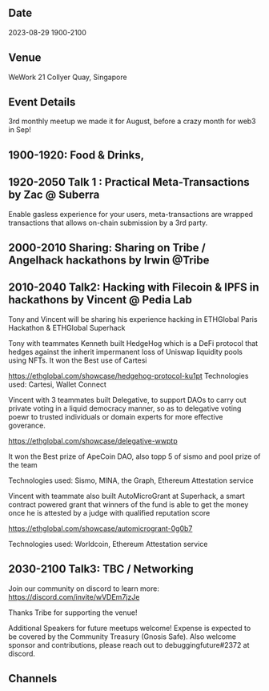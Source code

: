 ## Date
2023-08-29 1900-2100

## Venue
WeWork 21 Collyer Quay, Singapore

## Event Details

3rd monthly meetup we made it for August, before a crazy month for web3 in Sep! 

## 1900-1920: Food & Drinks, 

## 1920-2050 Talk 1 : Practical Meta-Transactions by Zac @ Suberra
Enable gasless experience for your users, meta-transactions are wrapped transactions that allows on-chain submission by a 3rd party.

## 2000-2010 Sharing: Sharing on Tribe / Angelhack hackathons by Irwin @Tribe


## 2010-2040 Talk2: Hacking with Filecoin & IPFS in hackathons by Vincent @ Pedia Lab

Tony and Vincent will be sharing his experience hacking in ETHGlobal Paris Hackathon & ETHGlobal Superhack

Tony with teammates Kenneth built HedgeHog which is a DeFi protocol that hedges against the inherit impermanent loss of Uniswap liquidity pools using NFTs. 
It won the Best use of Cartesi

https://ethglobal.com/showcase/hedgehog-protocol-ku1pt 
Technologies used: Cartesi, Wallet Connect

Vincent with 3 teammates built Delegative, to support DAOs to carry out private voting in a liquid democracy manner,
 so as to delegative voting poewr to trusted individuals or domain experts for more effective goverance. 

https://ethglobal.com/showcase/delegative-wwptp

It won the Best prize of ApeCoin DAO, also topp 5 of sismo and pool prize of the team

Technologies used: Sismo, MINA, the Graph, Ethereum Attestation service

Vincent with teammate also built AutoMicroGrant at Superhack, a smart contract powered grant that winners of the fund is able to get the money once he is attested by a judge with qualified reputation score

https://ethglobal.com/showcase/automicrogrant-0g0b7

Technologies used: Worldcoin, Ethereum Attestation service

## 2030-2100 Talk3: TBC / Networking

Join our community on discord to learn more: https://discord.com/invite/wVDEm7jzJe

Thanks Tribe for supporting the venue!

Additional Speakers for future meetups welcome! Expense is expected to be covered by the Community Treasury (Gnosis Safe). Also welcome sponsor and contributions, please reach out to debuggingfuture#2372 at discord.

## Channels
